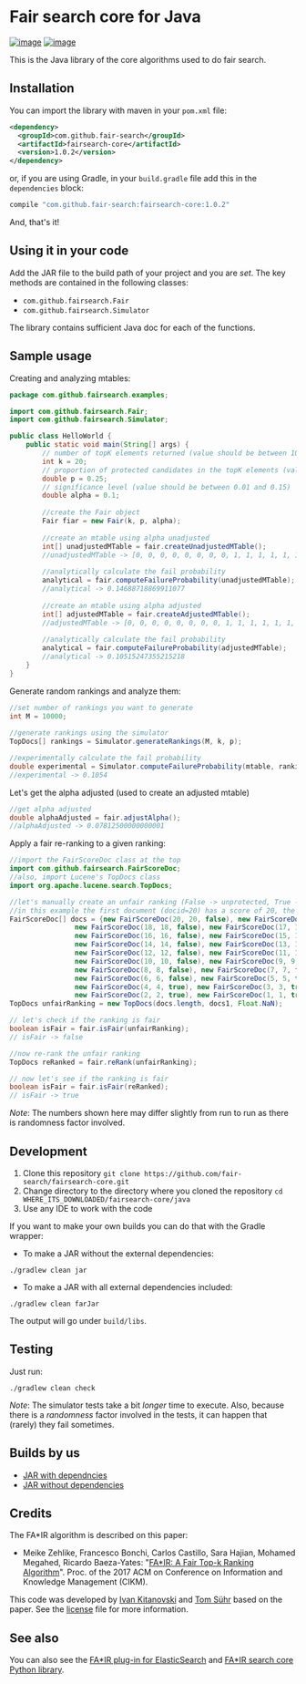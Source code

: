 # Fair search core for Java

[![image](https://api.travis-ci.org/fair-search/fairsearchcore-java.svg?branch=master)](https://travis-ci.org/fair-search/fairsearchcore-java)
[![image](https://img.shields.io/pypi/l/fairsearchcore.svg)](https://pypi.org/project/fairsearchcore/)

This is the Java library of the core algorithms used to do fair search. 

## Installation

You can import the library with maven in your `pom.xml` file:
```xml
<dependency>
  <groupId>com.github.fair-search</groupId>
  <artifactId>fairsearch-core</artifactId>
  <version>1.0.2</version>
</dependency>
```
or, if you are using Gradle, in your `build.gradle` file add this in the `dependencies` block:
```gradle
compile "com.github.fair-search:fairsearch-core:1.0.2"
```

And, that's it!

## Using it in your code

Add the JAR file to the build path of your project and you are *set*. The key methods are contained in the following classes:
- `com.github.fairsearch.Fair`
- `com.github.fairsearch.Simulator`

The library contains sufficient Java doc for each of the functions.

## Sample usage
Creating and analyzing mtables:
```java
package com.github.fairsearch.examples;

import com.github.fairsearch.Fair;
import com.github.fairsearch.Simulator;

public class HelloWorld {
    public static void main(String[] args) {
        // number of topK elements returned (value should be between 10 and 400)
        int k = 20; 
        // proportion of protected candidates in the topK elements (value shuld be between 0.02 and 0.98)
        double p = 0.25;  
        // significance level (value should be between 0.01 and 0.15)
        double alpha = 0.1; 
        
        //create the Fair object 
        Fair fiar = new Fair(k, p, alpha);
        
        //create an mtable using alpha unadjusted
        int[] unadjustedMTable = fair.createUnadjustedMTable();
        //unadjustedMTable -> [0, 0, 0, 0, 0, 0, 0, 0, 1, 1, 1, 1, 1, 1, 2, 2, 2, 2, 2, 3]
        
        //analytically calculate the fail probability
        analytical = fair.computeFailureProbability(unadjustedMTable);
        //analytical -> 0.14688718869911077
        
        //create an mtable using alpha adjusted
        int[] adjustedMTable = fair.createAdjustedMTable();
        //adjustedMTable -> [0, 0, 0, 0, 0, 0, 0, 0, 1, 1, 1, 1, 1, 1, 1, 2, 2, 2, 2, 2]
        
        //analytically calculate the fail probability
        analytical = fair.computeFailureProbability(adjustedMTable);
        //analytical -> 0.10515247355215218
    }
}
```
Generate random rankings and analyze them:
```java
//set number of rankings you want to generate
int M = 10000; 
        
//generate rankings using the simulator
TopDocs[] rankings = Simulator.generateRankings(M, k, p);

//experimentally calculate the fail probability
double experimental = Simulator.computeFailureProbability(mtable, rankings);
//experimental -> 0.1054
```
Let's get the alpha adjusted (used to create an adjusted mtable)
```java
//get alpha adjusted
double alphaAdjusted = fair.adjustAlpha();
//alphaAdjusted -> 0.07812500000000001
```
Apply a fair re-ranking to a given ranking:
```java
//import the FairScoreDoc class at the top
import com.github.fairsearch.FairScoreDoc;
//also, import Lucene's TopDocs class
import org.apache.lucene.search.TopDocs;

//let's manually create an unfair ranking (False -> unprotected, True -> protected)
//in this example the first document (docid=20) has a score of 20, the last document (docid=1) a score of 1
FairScoreDoc[] docs = {new FairScoreDoc(20, 20, false), new FairScoreDoc(19, 19, false),
                new FairScoreDoc(18, 18, false), new FairScoreDoc(17, 17, false),
                new FairScoreDoc(16, 16, false), new FairScoreDoc(15, 15, false),
                new FairScoreDoc(14, 14, false), new FairScoreDoc(13, 13, false),
                new FairScoreDoc(12, 12, false), new FairScoreDoc(11, 11, false),
                new FairScoreDoc(10, 10, false), new FairScoreDoc(9, 9, false),
                new FairScoreDoc(8, 8, false), new FairScoreDoc(7, 7, false),
                new FairScoreDoc(6, 6, false), new FairScoreDoc(5, 5, true),
                new FairScoreDoc(4, 4, true), new FairScoreDoc(3, 3, true),
                new FairScoreDoc(2, 2, true), new FairScoreDoc(1, 1, true)};
TopDocs unfairRanking = new TopDocs(docs.length, docs1, Float.NaN);

// let's check if the ranking is fair
boolean isFair = fair.isFair(unfairRanking);
// isFair -> false

//now re-rank the unfair ranking  
TopDocs reRanked = fair.reRank(unfairRanking);

// now let's see if the ranking is fair
boolean isFair = fair.isFair(reRanked);
// isFair -> true
```
*Note*: The numbers shown here may differ slightly from run to run as there is randomness factor involved.

## Development

1. Clone this repository `git clone https://github.com/fair-search/fairsearch-core.git`
2. Change directory to the directory where you cloned the repository `cd WHERE_ITS_DOWNLOADED/fairsearch-core/java`
3. Use any IDE to work with the code

If you want to make your own builds you can do that with the Gradle wrapper:
- To make a JAR without the external dependencies: 
```
./gradlew clean jar
```
- To make a JAR with all external dependencies included:
```
./gradlew clean farJar
```

The output will go under `build/libs`.

## Testing

Just run:
```
./gradlew clean check
```
*Note*: The simulator tests take a bit *longer* time to execute. Also, because there is a *randomness* factor involved in 
the tests, it can happen that (rarely) they fail sometimes.  

## Builds by us

- [JAR with dependncies](https://fair-search.github.io/fairsearch-core/java/fairsearch-core-all-1.0.1.jar)
- [JAR without dependencies](https://fair-search.github.io/fairsearch-core/java/fairsearch-core-1.0.1.jar)

## Credits

The FA*IR algorithm is described on this paper:

* Meike Zehlike, Francesco Bonchi, Carlos Castillo, Sara Hajian, Mohamed Megahed, Ricardo Baeza-Yates: "[FA*IR: A Fair Top-k Ranking Algorithm](https://doi.org/10.1145/3132847.3132938)". Proc. of the 2017 ACM on Conference on Information and Knowledge Management (CIKM).

This code was developed by [Ivan Kitanovski](http://ivankitanovski.com/) and [Tom Sühr](https://github.com/tsuehr) based on the paper. See the [license](https://github.com/fair-search/fairsearchcore-java/blob/master/LICENSE) file for more information.

## See also

You can also see the [FA*IR plug-in for ElasticSearch](https://github.com/fair-search/fairsearch-fair-for-elasticsearch) 
and [FA*IR search core Python library](https://github.com/fair-search/fairsearch-fair-python).
